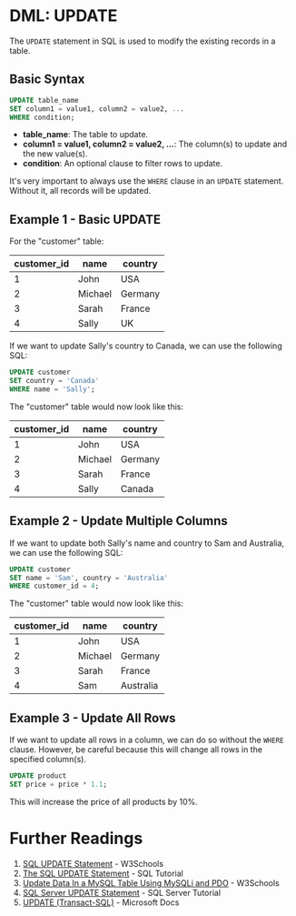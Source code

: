 # DML: UPDATE

The `UPDATE` statement in SQL is used to modify the existing records in a table.

## Basic Syntax

```sql
UPDATE table_name
SET column1 = value1, column2 = value2, ...
WHERE condition;
```

- **table_name**: The table to update.
- **column1 = value1, column2 = value2, ...**: The column(s) to update and the new value(s).
- **condition**: An optional clause to filter rows to update.

It's very important to always use the `WHERE` clause in an `UPDATE` statement. Without it, all records will be updated.

## Example 1 - Basic UPDATE

For the "customer" table:

| customer_id | name    | country |
| ----------- | ------- | ------- |
| 1           | John    | USA     |
| 2           | Michael | Germany |
| 3           | Sarah   | France  |
| 4           | Sally   | UK      |

If we want to update Sally's country to Canada, we can use the following SQL:

```sql
UPDATE customer
SET country = 'Canada'
WHERE name = 'Sally';
```

The "customer" table would now look like this:

| customer_id | name    | country |
| ----------- | ------- | ------- |
| 1           | John    | USA     |
| 2           | Michael | Germany |
| 3           | Sarah   | France  |
| 4           | Sally   | Canada  |

## Example 2 - Update Multiple Columns

If we want to update both Sally's name and country to Sam and Australia, we can use the following SQL:

```sql
UPDATE customer
SET name = 'Sam', country = 'Australia'
WHERE customer_id = 4;
```

The "customer" table would now look like this:

| customer_id | name    | country   |
| ----------- | ------- | --------- |
| 1           | John    | USA       |
| 2           | Michael | Germany   |
| 3           | Sarah   | France    |
| 4           | Sam     | Australia |

## Example 3 - Update All Rows

If we want to update all rows in a column, we can do so without the `WHERE` clause. However, be careful because this will change all rows in the specified column(s).

```sql
UPDATE product
SET price = price * 1.1;
```

This will increase the price of all products by 10%.

# Further Readings

1. [SQL UPDATE Statement](https://www.w3schools.com/sql/sql_update.asp) - W3Schools
2. [The SQL UPDATE Statement](https://www.sqltutorial.org/sql-update/) - SQL Tutorial
3. [Update Data In a MySQL Table Using MySQLi and PDO](https://www.w3schools.com/sql/sql_update.asp) - W3Schools
4. [SQL Server UPDATE Statement](https://www.sqlservertutorial.net/sql-server-basics/sql-server-update/) - SQL Server Tutorial
5. [UPDATE (Transact-SQL)](https://docs.microsoft.com/en-us/sql/t-sql/queries/update-transact-sql?view=sql-server-ver15) - Microsoft Docs
